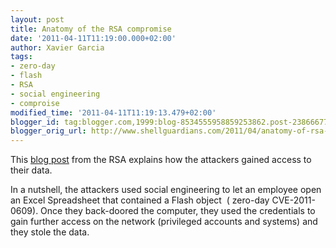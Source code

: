 ```yaml
---
layout: post
title: Anatomy of the RSA compromise
date: '2011-04-11T11:19:00.000+02:00'
author: Xavier Garcia
tags:
- zero-day
- flash
- RSA
- social engineering
- comproise
modified_time: '2011-04-11T11:19:13.479+02:00'
blogger_id: tag:blogger.com,1999:blog-8534555958859253862.post-2386667725778866998
blogger_orig_url: http://www.shellguardians.com/2011/04/anatomy-of-rsa-compromise.html
---
```

This [blog post](http://blogs.rsa.com/rivner/anatomy-of-an-attack/) from the RSA explains how the attackers gained access to their data.

In a nutshell, the attackers used social engineering to let an employee open an Excel Spreadsheet that contained a Flash object  ( zero-day CVE-2011-0609). Once they back-doored the computer, they used the credentials to gain further access on the network (privileged accounts and systems) and they stole the data.

